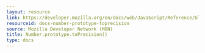 ```yaml
---
layout: resource
link: https://developer.mozilla.org/en/docs/web/JavaScript/Reference/Global_Objects/Number/toPrecision
resourceid: docs-number-prototype-toprecision
source: Mozilla Developer Network (MDN)
title: Number.prototype.toPrecision()
type: docs
---
```


